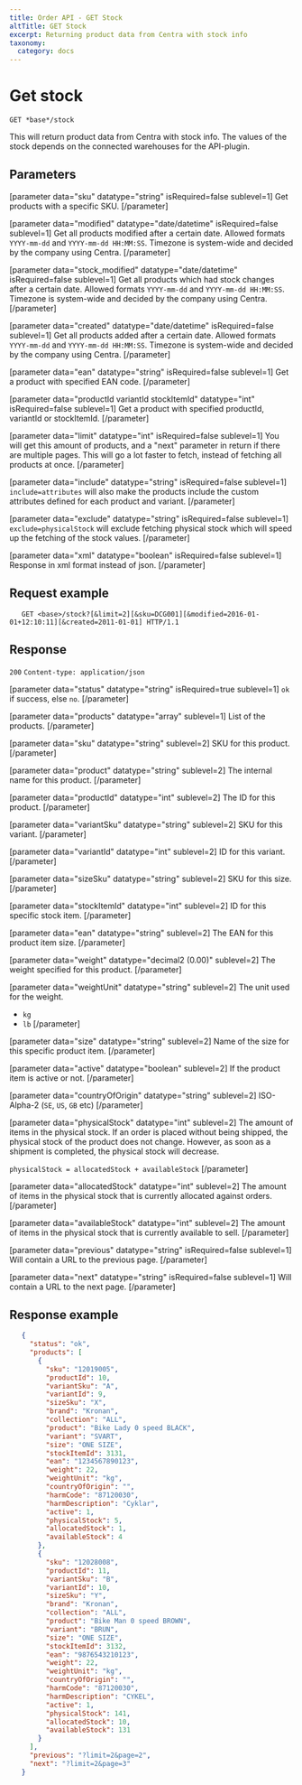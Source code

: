 ```yaml
---
title: Order API - GET Stock
altTitle: GET Stock
excerpt: Returning product data from Centra with stock info
taxonomy:
  category: docs
---
```


<!--
```eval_rst
.. _order-api-get-stock:
```
-->

# Get stock

```text
GET *base*/stock
```

This will return product data from Centra with stock info. The values of the stock depends on the connected warehouses for the API-plugin.

## Parameters

[parameter data="sku" datatype="string" isRequired=false sublevel=1]
Get products with a specific SKU.
[/parameter]

[parameter data="modified" datatype="date/datetime" isRequired=false sublevel=1]
Get all products modified after a certain date. Allowed formats ``YYYY-mm-dd`` and ``YYYY-mm-dd HH:MM:SS``. Timezone is system-wide and decided by the company using Centra.
[/parameter]

[parameter data="stock_modified" datatype="date/datetime" isRequired=false sublevel=1]
Get all products which had stock changes after a certain date. Allowed formats ``YYYY-mm-dd`` and ``YYYY-mm-dd HH:MM:SS``. Timezone is system-wide and decided by the company using Centra.
[/parameter]

[parameter data="created" datatype="date/datetime" isRequired=false sublevel=1]
Get all products added after a certain date. Allowed formats ``YYYY-mm-dd`` and ``YYYY-mm-dd HH:MM:SS``. Timezone is system-wide and decided by the company using Centra.
[/parameter]

[parameter data="ean" datatype="string" isRequired=false sublevel=1]
Get a product with specified EAN code.
[/parameter]

[parameter data="productId variantId stockItemId" datatype="int" isRequired=false sublevel=1]
Get a product with specified productId, variantId or stockItemId.
[/parameter]

[parameter data="limit" datatype="int" isRequired=false sublevel=1]
You will get this amount of products, and a "next" parameter in return if there are multiple pages. This will go a lot faster to fetch, instead of fetching all products at once.
[/parameter]

[parameter data="include" datatype="string" isRequired=false sublevel=1]
``include=attributes`` will also make the products include the custom attributes defined for each product and variant.
[/parameter]

[parameter data="exclude" datatype="string" isRequired=false sublevel=1]
``exclude=physicalStock`` will exclude fetching physical stock which will speed up the fetching of the stock values.
[/parameter]

[parameter data="xml" datatype="boolean" isRequired=false sublevel=1]
Response in xml format instead of json.
[/parameter]

## Request example

```http
   GET <base>/stock?[&limit=2][&sku=DCG001][&modified=2016-01-01+12:10:11][&created=2011-01-01] HTTP/1.1
```

<!--
```eval_rst
.. _order-api-get-stock-response:
```
-->

## Response

`200` `Content-type: application/json`

[parameter data="status" datatype="string" isRequired=true sublevel=1]
``ok`` if success, else ``no``.
[/parameter]

[parameter data="products" datatype="array" sublevel=1]
List of the products.
[/parameter]

[parameter data="sku" datatype="string" sublevel=2]
SKU for this product.
[/parameter]

[parameter data="product" datatype="string" sublevel=2]
The internal name for this product.
[/parameter]

[parameter data="productId" datatype="int" sublevel=2]
The ID for this product.
[/parameter]

[parameter data="variantSku" datatype="string" sublevel=2]
SKU for this variant.
[/parameter]

[parameter data="variantId" datatype="int" sublevel=2]
ID for this variant.
[/parameter]

[parameter data="sizeSku" datatype="string" sublevel=2]
SKU for this size.
[/parameter]

[parameter data="stockItemId" datatype="int" sublevel=2]
ID for this specific stock item.
[/parameter]

[parameter data="ean" datatype="string" sublevel=2]
The EAN for this product item size.
[/parameter]

[parameter data="weight" datatype="decimal2 (0.00)" sublevel=2]
The weight specified for this product.
[/parameter]

[parameter data="weightUnit" datatype="string" sublevel=2]
The unit used for the weight.
* ``kg``
* ``lb``
[/parameter]

[parameter data="size" datatype="string" sublevel=2]
Name of the size for this specific product item.
[/parameter]

[parameter data="active" datatype="boolean" sublevel=2]
If the product item is active or not.
[/parameter]

[parameter data="countryOfOrigin" datatype="string" sublevel=2]
ISO-Alpha-2 (``SE``, ``US``, ``GB`` etc)
[/parameter]

[parameter data="physicalStock" datatype="int" sublevel=2]
The amount of items in the physical stock. If an order is placed without being shipped, the physical stock of the product does not change. However, as soon as a shipment is completed, the physical stock will decrease.

``physicalStock = allocatedStock + availableStock``
[/parameter]

[parameter data="allocatedStock" datatype="int" sublevel=2]
The amount of items in the physical stock that is currently allocated against orders.
[/parameter]

[parameter data="availableStock" datatype="int" sublevel=2]
The amount of items in the physical stock that is currently available to sell.
[/parameter]

[parameter data="previous" datatype="string" isRequired=false sublevel=1]
Will contain a URL to the previous page.
[/parameter]

[parameter data="next" datatype="string" isRequired=false sublevel=1]
Will contain a URL to the next page.
[/parameter]

## Response example

```json
   {
     "status": "ok",
     "products": [
       {
         "sku": "12019005",
         "productId": 10,
         "variantSku": "A",
         "variantId": 9,
         "sizeSku": "X",
         "brand": "Kronan",
         "collection": "ALL",
         "product": "Bike Lady 0 speed BLACK",
         "variant": "SVART",
         "size": "ONE SIZE",
         "stockItemId": 3131,
         "ean": "1234567890123",
         "weight": 22,
         "weightUnit": "kg",
         "countryOfOrigin": "",
         "harmCode": "87120030",
         "harmDescription": "Cyklar",
         "active": 1,
         "physicalStock": 5,
         "allocatedStock": 1,
         "availableStock": 4
       },
       {
         "sku": "12028008",
         "productId": 11,
         "variantSku": "B",
         "variantId": 10,
         "sizeSku": "Y",
         "brand": "Kronan",
         "collection": "ALL",
         "product": "Bike Man 0 speed BROWN",
         "variant": "BRUN",
         "size": "ONE SIZE",
         "stockItemId": 3132,
         "ean": "9876543210123",
         "weight": 22,
         "weightUnit": "kg",
         "countryOfOrigin": "",
         "harmCode": "87120030",
         "harmDescription": "CYKEL",
         "active": 1,
         "physicalStock": 141,
         "allocatedStock": 10,
         "availableStock": 131
       }
     ],
     "previous": "?limit=2&page=2",
     "next": "?limit=2&page=3"
   }
```